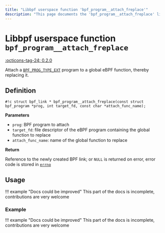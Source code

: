 ```yaml
---
title: "Libbpf userspace function 'bpf_program__attach_freplace'"
description: "This page documents the 'bpf_program__attach_freplace' libbpf userspace function, including its definition, usage, and examples."
---
```

# Libbpf userspace function `bpf_program__attach_freplace`

<!-- [LIBBPF_TAG] -->
[:octicons-tag-24: 0.2.0](https://github.com/libbpf/libbpf/releases/tag/v0.2.0)
<!-- [/LIBBPF_TAG] -->

Attach a [`BPF_PROG_TYPE_EXT`](../../../linux/program-type/BPF_PROG_TYPE_EXT.md) program to a global eBPF function, thereby replacing it.

## Definition

`#!c struct bpf_link * bpf_program__attach_freplace(const struct bpf_program *prog, int target_fd, const char *attach_func_name);`

**Parameters**

- `prog`: BPF program to attach
- `target_fd`: file descriptor of the eBPF program containing the global function to replace
- `attach_func_name`: name of the global function to replace

**Return**

Reference to the newly created BPF link; or `NULL` is returned on error, error code is stored in [`errno`](https://man7.org/linux/man-pages/man3/errno.3.html)

## Usage

!!! example "Docs could be improved"
    This part of the docs is incomplete, contributions are very welcome

### Example

!!! example "Docs could be improved"
    This part of the docs is incomplete, contributions are very welcome
